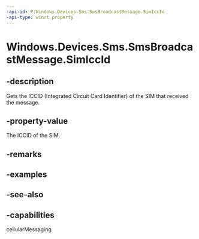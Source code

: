 ----api-id: P:Windows.Devices.Sms.SmsBroadcastMessage.SimIccId
-api-type: winrt property
---<!-- Property syntaxpublic string SimIccId { get; }--># Windows.Devices.Sms.SmsBroadcastMessage.SimIccId## -descriptionGets the ICCID (Integrated Circuit Card Identifier) of the SIM that received the message.## -property-valueThe ICCID of the SIM.## -remarks## -examples## -see-also## -capabilitiescellularMessaging
